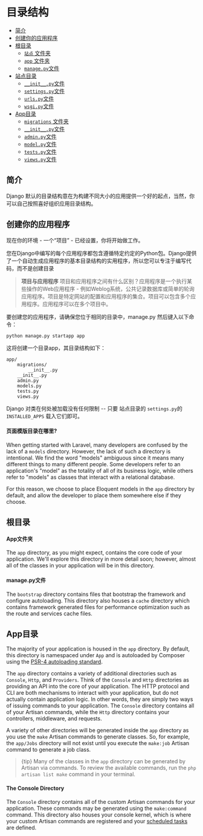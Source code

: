 # 目录结构

- [简介](#introduction)
- [创建你的应用程序](#create-your-app)
- [根目录](#the-root-directory)
    - [`站点` 文件夹](#the-root-site-directory)
    - [`app` 文件夹](#the-root-app-directory)
    - [`manage.py`文件](#the-manage-file)
- [站点目录](#the-site-directory)
    - [`__init__.py`文件](#the-site-init-file)
    - [`settings.py`文件](#the-site-settings-file)
    - [`urls.py`文件](#the-site-urls-file)
    - [`wsgi.py`文件](#the-site-wsgi-file)
- [App目录](#the-app-directory)
    - [`migrations` 文件夹](#the-app-migrations-directory)
    - [`__init__.py`文件](#the-app-init-file)
    - [`admin.py`文件](#the-app-admin-file)
    - [`model.py`文件](#the-app-model-file)
    - [`tests.py`文件](#the-app-tests-file)
    - [`views.py`文件](#the-app-views-file)

<a name="introduction"></a>
## 简介

Django 默认的目录结构意在为构建不同大小的应用提供一个好的起点，当然，你可以自己按照喜好组织应用目录结构。

<a name="create-your-app"></a>
## 创建你的应用程序

现在你的环境 - 一个“项目” - 已经设置，你将开始做工作。

您在Django中编写的每个应用程序都包含遵循特定约定的Python包。Django提供了一个自动生成应用程序的基本目录结构的实用程序，所以您可以专注于编写代码，而不是创建目录

> **项目与应用程序**
> 项目和应用程序之间有什么区别？应用程序是一个执行某些操作的Web应用程序 - 例如Weblog系统，公共记录数据库或简单的轮询应用程序。项目是特定网站的配置和应用程序的集合。项目可以包含多个应用程序。应用程序可以在多个项目中。

要创建您的应用程序，请确保您位于相同的目录中，manage.py 然后键入以下命令：

    python manage.py startapp app

这将创建一个目录app，其目录结构如下：

    app/ 
        migrations/
            __init__.py
        __init__.py 
        admin.py 
        models.py 
        tests.py
        views.py

Django 对类在何处被加载没有任何限制 -- 只要 站点目录的 `settings.py`的 `INSTALLED_APPS` 载入它们即可。

#### 页面模版目录在哪里?

When getting started with Laravel, many developers are confused by the lack of a `models` directory. However, the lack of such a directory is intentional. We find the word "models" ambiguous since it means many different things to many different people. Some developers refer to an application's "model" as the totality of all of its business logic, while others refer to "models" as classes that interact with a relational database.

For this reason, we choose to place Eloquent models in the `app` directory by default, and allow the developer to place them somewhere else if they choose.

<a name="the-root-directory"></a>
## 根目录

<a name="the-root-app-directory"></a>
#### App文件夹

The `app` directory, as you might expect, contains the core code of your application. We'll explore this directory in more detail soon; however, almost all of the classes in your application will be in this directory.

<a name="the-manage-file"></a>
#### manage.py文件

The `bootstrap` directory contains files that bootstrap the framework and configure autoloading. This directory also houses a `cache` directory which contains framework generated files for performance optimization such as the route and services cache files.

<a name="the-app-directory"></a>
## App目录

The majority of your application is housed in the `app` directory. By default, this directory is namespaced under `App` and is autoloaded by Composer using the [PSR-4 autoloading standard](http://www.php-fig.org/psr/psr-4/).

The `app` directory contains a variety of additional directories such as `Console`, `Http`, and `Providers`. Think of the `Console` and `Http` directories as providing an API into the core of your application. The HTTP protocol and CLI are both mechanisms to interact with your application, but do not actually contain application logic. In other words, they are simply two ways of issuing commands to your application. The `Console` directory contains all of your Artisan commands, while the `Http` directory contains your controllers, middleware, and requests.

A variety of other directories will be generated inside the `app` directory as you use the `make` Artisan commands to generate classes. So, for example, the `app/Jobs` directory will not exist until you execute the `make:job` Artisan command to generate a job class.

> {tip} Many of the classes in the `app` directory can be generated by Artisan via commands. To review the available commands, run the `php artisan list make` command in your terminal.

<a name="the-init-directory"></a>
#### The Console Directory

The `Console` directory contains all of the custom Artisan commands for your application. These commands may be generated using the `make:command` command. This directory also houses your console kernel, which is where your custom Artisan commands are registered and your [scheduled tasks](/docs/{{version}}/scheduling) are defined.


